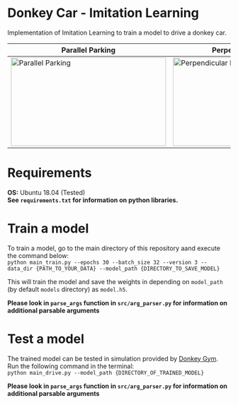 # Donkey Car - Imitation Learning  
Implementation of Imitation Learning to train a model to drive a donkey car.  

| Parallel Parking | Perpendicular Parking |  
| ------------- | ------------- |  
| <img src="assets/parallel_park.gif" width="350" height="200" title="Parallel Parking"/> | <img src="assets/perpendicular_park.gif" width="350" height="200" title="Perpendicular Parking"/>  |

# Requirements  
**OS:** Ubuntu 18.04 (Tested)  
__See `requirements.txt` for information on python libraries.__  

# Train a model
To train a model, go to the main directory of this repository aand execute the command below:  
`python main_train.py --epochs 30 --batch_size 32 --version 3 --data_dir {PATH_TO_YOUR_DATA} --model_path {DIRECTORY_TO_SAVE_MODEL}`
  
This will train the model and save the weights in depending on `model_path` (by default `models` directory) as `model.h5`.

__Please look in `parse_args` function in `src/arg_parser.py` for information on additional parsable arguments__  

# Test a model
The trained model can be tested in simulation provided by [Donkey Gym](https://github.com/tawnkramer/gym-donkeycar).  
Run the following command in the terminal:  
`python main_drive.py --model_path {DIRECTORY_OF_TRAINED_MODEL}`  

__Please look in `parse_args` function in `src/arg_parser.py` for information on additional parsable arguments__  
